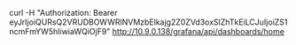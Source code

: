 curl -H "Authorization: Bearer eyJrIjoiQURsQ2VRUDBOWWRlNVMzbElkajg2Z0ZVd3oxSlZhTkEiLCJuIjoiZS1ncmFmYW5hIiwiaWQiOjF9" http://10.9.0.138/grafana/api/dashboards/home
